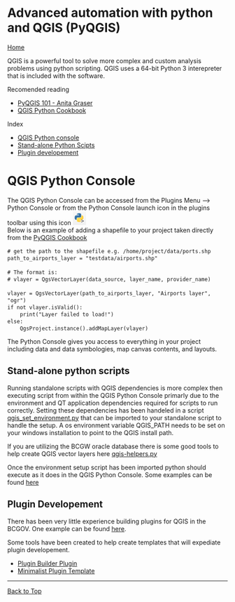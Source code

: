 # Advanced automation with python and QGIS (PyQGIS)

[Home](../README.md)

QGIS is a powerful tool to solve more complex and custom analysis problems using python scripting. QGIS uses a 64-bit Python 3 interepreter that is included with the software.

Recomended reading

* [PyQGIS 101 - Anita Graser](https://anitagraser.com/pyqgis-101-introduction-to-qgis-python-programming-for-non-programmers/)
* [QGIS Python Cookbook ](https://docs.qgis.org/testing/en/docs/pyqgis_developer_cookbook/)

Index <br>
* [QGIS Python console](#qgis-python-console)
* [Stand-alone Python Scipts](#stand-alone-python-scripts)
* [Plugin developement](#plugin-developement)

# QGIS Python Console
The QGIS Python Console can be accessed from the Plugins Menu --> Python Console or from the Python Console launch icon in the plugins toolbar using this icon  ![python-console-icon](../images/python-console-icon.png)<br>
Below is an example of adding a shapefile to your project taken directly from the [PyQGIS Cookbook](https://docs.qgis.org/testing/en/docs/pyqgis_developer_cookbook/loadlayer.html#id1)

```
# get the path to the shapefile e.g. /home/project/data/ports.shp
path_to_airports_layer = "testdata/airports.shp"

# The format is:
# vlayer = QgsVectorLayer(data_source, layer_name, provider_name)

vlayer = QgsVectorLayer(path_to_airports_layer, "Airports layer", "ogr")
if not vlayer.isValid():
    print("Layer failed to load!")
else:
    QgsProject.instance().addMapLayer(vlayer)
```
The Python Console gives you access to everything in your project including data and data symbologies, map canvas contents, and layouts.

## Stand-alone python scripts
Running standalone scripts with QGIS dependencies is more complex then executing script from within the QGIS Python Console primarly due to the environment and QT application dependencies required for scripts to run correctly. Setting these dependencies has been handeled in a script [qgis_set_environment.py](https://github.com/bcgov/gis-pantry/blob/master/recipes/qgis/qgis_set_environment.py) that can be imported to your standalone script to handle the setup. A os environment variable QGIS_PATH needs to be set on your windows installation to point to the QGIS install path.

If you are utilizing the BCGW oracle database there is some good tools to help create QGIS vector layers here [qgis-helpers.py](https://github.com/bcgov/gis-pantry/blob/master/recipes/qgis/qgis_helpers.py)

Once the environment setup script has been imported python should execute as it does in the QGIS Python Console. Some examples can be found [here](https://github.com/bcgov/gis-pantry/tree/master/recipes/qgis)

## Plugin Developement

There has been very little experience building plugins for QGIS in the BCGOV. One example can be found [here](https://github.com/bcgov/new2Q-reports/tree/master/Plugin/fn_bline).

Some tools have been created to help create templates that will expediate plugin developement.
* [Plugin Builder Plugin](https://github.com/g-sherman/Qgis-Plugin-Builder)
* [Minimalist Plugin Template](https://github.com/wonder-sk/qgis-minimal-plugin)

---
[Back to Top](#Advanced-automation-with-python-and-QGIS-(PyQGIS))
